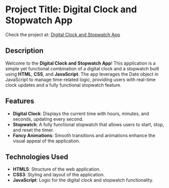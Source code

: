 # Project Title: Digital Clock and Stopwatch App

Check the project at:
[Digital Clock and Stopwatch App](https://alfonso-gonzalez-martinez.github.io/digital-clock-stopwatch/)

## Description

Welcome to the **Digital Clock and Stopwatch App**! This application is a simple yet functional combination of a digital clock and a stopwatch built using **HTML**, **CSS**, and **JavaScript**. The app leverages the Date object in JavaScript to manage time-related logic, providing users with real-time clock updates and a fully functional stopwatch feature.

## Features

- **Digital Clock**: Displays the current time with hours, minutes, and seconds, updating every second.
- **Stopwatch**: A fully functional stopwatch that allows users to start, stop, and reset the timer.
- **Fancy Animations**: Smooth transitions and animations enhance the visual appeal of the application.

## Technologies Used

- **HTML5**: Structure of the web application.
- **CSS3**: Styling and layout of the application.
- **JavaScript**: Logic for the digital clock and stopwatch functionality.
